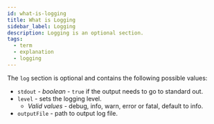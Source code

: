 ```yaml
---
id: what-is-logging
title: What is Logging
sidebar_label: Logging
description: Logging is an optional section.
tags:
  - term
  - explanation
  - logging
---
```


The `log` section is optional and contains the following possible values:

- `stdout` - _boolean_ - `true` if the output needs to go to standard out.
- `level` - sets the logging level.
  - _Valid values_ - debug, info, warn, error or fatal, default to info.
- `outputFile` - path to output log file.
